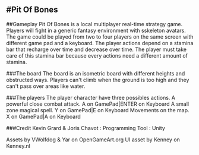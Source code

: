 #Pit Of Bones
----------
##Gameplay
Pit Of Bones is a local multiplayer real-time strategy game. Players will fight in a generic fantasy environment with sskeleton avatars.
The game could be played from two to four players on the same screen with different game pad and a keyboard. 
The player actions depend on a stamina bar that recharge over time and decrease over time.
The player must take care of this stamina bar because every actions need a different amount of stamina.

###The board
The board is an isometric board with different heights and obstructed ways. 
Players can't climb when the ground is too high and they can't pass over areas like water.

###The players
The player character have three possibles actions.
A powerful close combat attack. A on GamePad|ENTER on Keyboard
A small zone magical spell. Y on GamePad|E on Keyboard
Movements on the map. X on GamePad|A on Keyboard

###Credit
Kevin Grard & Joris Chavot : Programming
Tool : Unity

Assets by VWolfdog & Yar on OpenGameArt.org
UI asset by Kenney on Kenney.nl
